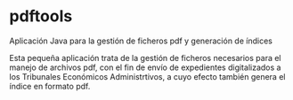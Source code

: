 # pdftools
Aplicación Java para la gestión de ficheros pdf y generación de índices

Esta pequeña aplicación trata de la gestión de ficheros necesarios para el manejo de archivos pdf, con el fin de envío de expedientes digitalizados a los Tribunales Económicos Administrtivos, a cuyo efecto también genera el índice en formato pdf.

